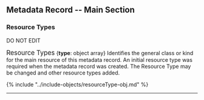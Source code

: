 ## Metadata Record -- Main Section
### Resource Types
DO NOT EDIT

<span class="md-panel" style="font-size: larger">Resource Types</span> <i class="fa fa-asterisk required" title="Required"> </i> {**type**: object array} Identifies the general class or kind for the main resource of this metadata record. An initial resource type was required when the metadata record was created.  The <span class="md-panel">Resource Type</span> may be changed and other resource types added.

{% include "../include-objects/resourceType-obj.md" %}

---
